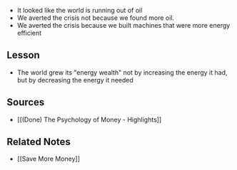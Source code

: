 - It looked like the world is running out of oil
- We averted the crisis not because we found more oil.
- We averted the crisis because we built machines that were more energy efficient

## Lesson
- The world grew its "energy wealth" not by increasing the energy it had, but by decreasing the energy it needed

## Sources
- [[(Done) The Psychology of Money - Highlights]]

## Related Notes
- [[Save More Money]]
